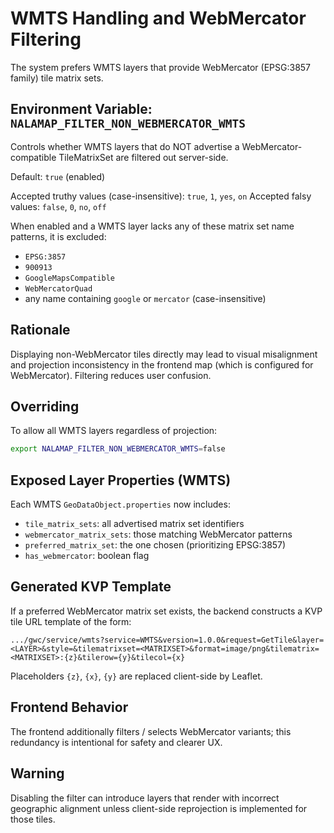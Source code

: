 # WMTS Handling and WebMercator Filtering

The system prefers WMTS layers that provide WebMercator (EPSG:3857 family) tile matrix sets. 

## Environment Variable: `NALAMAP_FILTER_NON_WEBMERCATOR_WMTS`

Controls whether WMTS layers that do NOT advertise a WebMercator-compatible TileMatrixSet are filtered out server-side.

Default: `true` (enabled)

Accepted truthy values (case-insensitive): `true`, `1`, `yes`, `on`
Accepted falsy values: `false`, `0`, `no`, `off`

When enabled and a WMTS layer lacks any of these matrix set name patterns, it is excluded:
- `EPSG:3857`
- `900913`
- `GoogleMapsCompatible`
- `WebMercatorQuad`
- any name containing `google` or `mercator` (case-insensitive)

## Rationale
Displaying non-WebMercator tiles directly may lead to visual misalignment and projection inconsistency in the frontend map (which is configured for WebMercator). Filtering reduces user confusion.

## Overriding
To allow all WMTS layers regardless of projection:
```bash
export NALAMAP_FILTER_NON_WEBMERCATOR_WMTS=false
```

## Exposed Layer Properties (WMTS)
Each WMTS `GeoDataObject.properties` now includes:
- `tile_matrix_sets`: all advertised matrix set identifiers
- `webmercator_matrix_sets`: those matching WebMercator patterns
- `preferred_matrix_set`: the one chosen (prioritizing EPSG:3857)
- `has_webmercator`: boolean flag

## Generated KVP Template
If a preferred WebMercator matrix set exists, the backend constructs a KVP tile URL template of the form:
```
.../gwc/service/wmts?service=WMTS&version=1.0.0&request=GetTile&layer=<LAYER>&style=&tilematrixset=<MATRIXSET>&format=image/png&tilematrix=<MATRIXSET>:{z}&tilerow={y}&tilecol={x}
```
Placeholders `{z}`, `{x}`, `{y}` are replaced client-side by Leaflet.

## Frontend Behavior
The frontend additionally filters / selects WebMercator variants; this redundancy is intentional for safety and clearer UX.

## Warning
Disabling the filter can introduce layers that render with incorrect geographic alignment unless client-side reprojection is implemented for those tiles.
